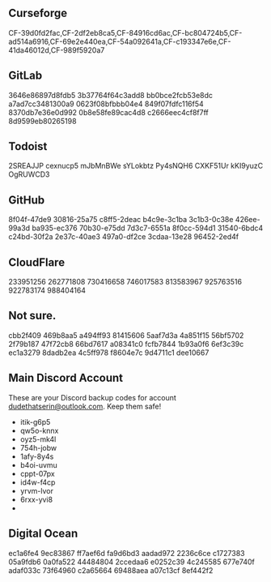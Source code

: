 ## Curseforge
CF-39d0fd2fac,CF-2df2eb8ca5,CF-84916cd6ac,CF-bc804724b5,CF-ad514a6916,CF-69e2e440ea,CF-54a092641a,CF-c193347e6e,CF-41da46012d,CF-989f5920a7

## GitLab
3646e86897d8fdb5
3b37764f64c3add8
bb0bce2fcb53e8dc
a7ad7cc3481300a9
0623f08bfbbb04e4
849f07fdfc116f54
8370db7e36e0d992
0b8e58fe89cac4d8
c2666eec4cf8f7ff
8d9599eb80265198

## Todoist
2SREAJJP
cexnucp5
mJbMnBWe
sYLokbtz
Py4sNQH6
CXKF51Ur
kKI9yuzC
OgRUWCD3

## GitHub
8f04f-47de9
30816-25a75
c8ff5-2deac
b4c9e-3c1ba
3c1b3-0c38e
426ee-99a3d
ba935-ec376
70b30-e75dd
7d3c7-6551a
8f0cc-594d1
31540-6bdc4
c24bd-30f2a
2e37c-40ae3
497a0-df2ce
3cdaa-13e28
96452-2ed4f

## CloudFlare
233951256
262771808
730416658
746017583
813583967
925763516
922783174
988404164

## Not sure.
cbb2f409
469b8aa5
a494ff93
81415606
5aaf7d3a
4a851f15
56bf5702
2f79b187
47f72cb8
66bd7617
a08341c0
fcfb7844
1b93a0f6
6ef3c39c
ec1a3279
8dadb2ea
4c5ff978
f8604e7c
9d4711c1
dee10667

## Main Discord Account
These are your Discord backup codes for account dudethatserin@outlook.com.  Keep them safe!

* itik-g6p5 
* qw5o-knnx 
* oyz5-mk4l 
* 754h-jobw 
* 1afy-8y4s 
* b4oi-uvmu 
* cppt-07px 
* id4w-f4cp 
* yrvm-lvor 
* 6rxx-yvi8 
* 
## Digital Ocean
ec1a6fe4
9ec83867
ff7aef6d
fa9d6bd3
aadad972
2236c6ce
c1727383
05a9fdb6
0a0fa522
44484804
2ccedaa6
e0252c39
4c245585
677e740f
adaf033c
73f64960
c2a65664
69488aea
a07c13cf
8ef442f2